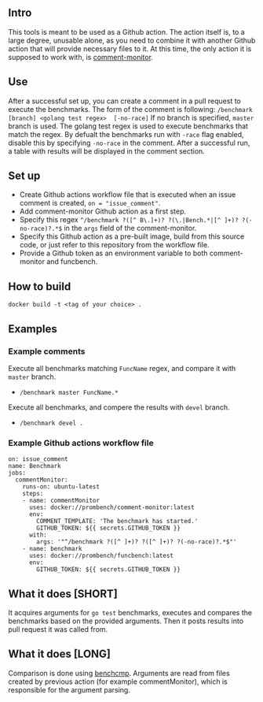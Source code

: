 ## Intro
This tools is meant to be used as a Github action. The action itself is, to a large degree, unusable alone, as you need to combine it with another Github action that will provide necessary files to it. At this time, the only action it is supposed to work with, is [comment-monitor](https://github.com/prometheus/prombench/tree/master/tools/commentMonitor).

## Use
After a successful set up, you can create a comment in a pull request to execute the benchmarks. The form of the comment is following:
`/benchmark [branch] <golang test regex>  [-no-race]`
If no branch is specified, `master` branch is used. The golang test regex is used to execute benchmarks that match the regex. By defualt the benchmarks run with `-race` flag enabled, disable this by specifying `-no-race` in the comment. After a successful run, a table with results will be displayed in the comment section.

## Set up
- Create Github actions workflow file that is executed when an issue comment is created, `on = "issue_comment"`.
- Add comment-monitor Github action as a first step.
- Specify this regex `^/benchmark ?([^ B\.]+)? ?(\.|Bench.*|[^ ]+)? ?(-no-race)?.*$` in the `args` field of the comment-monitor.
- Specify this Github action as a pre-built image, build from this source code, or just refer to this repository from the workflow file.
- Provide a Github token as an environment variable to both comment-monitor and funcbench.

## How to build
`docker build -t <tag of your choice> .`

## Examples
### Example comments
Execute all benchmarks matching `FuncName` regex, and compare it with `master` branch.
 - `/benchmark master FuncName.*`

Execute all benchmarks, and compere the results with `devel` branch.
 - `/benchmark devel .`

### Example Github actions workflow file
```
on: issue_comment
name: Benchmark
jobs:
  commentMonitor:
    runs-on: ubuntu-latest
    steps:
    - name: commentMonitor
      uses: docker://prombench/comment-monitor:latest
      env:
        COMMENT_TEMPLATE: 'The benchmark has started.'
        GITHUB_TOKEN: ${{ secrets.GITHUB_TOKEN }}
      with:
        args: '"^/benchmark ?([^ ]+)? ?([^ ]+)? ?(-no-race)?.*$"'
    - name: benchmark
      uses: docker://prombench/funcbench:latest
      env:
        GITHUB_TOKEN: ${{ secrets.GITHUB_TOKEN }}
```

## What it does [SHORT]
It acquires arguments for `go test` benchmarks, executes and compares the benchmarks based on the provided arguments. Then it posts results into pull request it was called from.

## What it does [LONG]
Comparison is done using [benchcmp](https://godoc.org/golang.org/x/tools/cmd/benchcmp). Arguments are read from files created by previous action (for example commentMonitor), which is responsible for the argument parsing.